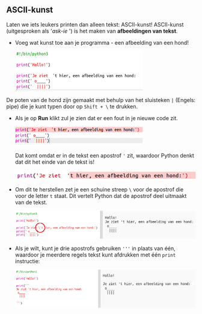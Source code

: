 ## ASCII-kunst

Laten we iets leukers printen dan alleen tekst: ASCII-kunst! ASCII-kunst (uitgesproken als '*ask-ie* ') is het maken van **afbeeldingen van tekst**.

+ Voeg wat kunst toe aan je programma - een afbeelding van een hond!
    
    ![screenshot](images/me-dog.png)

De poten van de hond zijn gemaakt met behulp van het sluisteken `|` (Engels: pipe) die je kunt typen door op `Shift + \` te drukken.

+ Als je op **Run** klikt zul je zien dat er een fout in je nieuwe code zit.
    
    ![screenshot](images/me-dog-bug.png)
    
    Dat komt omdat er in de tekst een apostrof `'` zit, waardoor Python denkt dat dit het einde van de tekst is!
    
    ![screenshot](images/me-dog-quote.png)

+ Om dit te herstellen zet je een schuine streep `\` voor de apostrof die voor de letter `t` staat. Dit vertelt Python dat de apostrof deel uitmaakt van de tekst.
    
    ![screenshot](images/me-dog-bug-fix.png)

+ Als je wilt, kunt je drie apostrofs gebruiken `'''` in plaats van één, waardoor je meerdere regels tekst kunt afdrukken met één `print` instructie:
    
    ![screenshot](images/me-dog-triple-quote.png)
